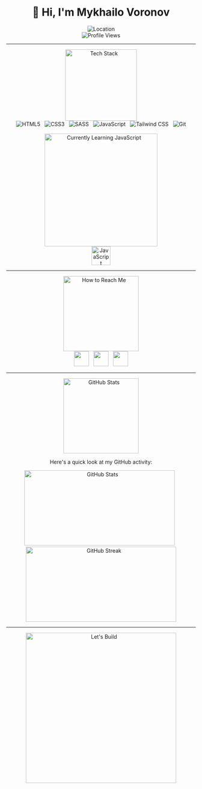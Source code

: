 <div align="center">
  <h1>👋 Hi, I'm Mykhailo Voronov</h1>
  <img src="https://img.shields.io/badge/🌍-Ukraine%20%7C%20Now%20in%20Prague-21262d?style=for-the-badge&logo=earth" alt="Location">
  <br>
  <img src="https://komarev.com/ghpvc/?username=Melorenzz&label=Profile%20Views&color=0e75b6&style=for-the-badge" alt="Profile Views"/>
</div>

---

<div align="center">
  <img src="https://img.shields.io/badge/🛠️-My%20Tech%20Stack-21262d?style=for-the-badge&logo=tools" width='190px' alt="Tech Stack">
</div>

<div align="center">
  <img src="https://img.shields.io/badge/HTML5-21262d?style=for-the-badge&logo=html5" alt="HTML5"> &nbsp; 
  <img src="https://img.shields.io/badge/CSS3-21262d?style=for-the-badge&logo=css3" alt="CSS3"> &nbsp;
  <img src="https://img.shields.io/badge/SASS-21262d?style=for-the-badge&logo=sass" alt="SASS"> &nbsp;
  <img src="https://img.shields.io/badge/JavaScript-21262d?style=for-the-badge&logo=javascript" alt="JavaScript"> &nbsp;
  <img src="https://img.shields.io/badge/Tailwind%20CSS-21262d?style=for-the-badge&logo=tailwindcss" alt="Tailwind CSS"> &nbsp;
  <img src="https://img.shields.io/badge/Git-21262d?style=for-the-badge&logo=git" alt="Git">
</div>

<br>

<div align="center">
  <img src="https://img.shields.io/badge/Currently%20Learning-JavaScript-21262d?style=for-the-badge&logo=javascript" width='300px' alt="Currently Learning JavaScript"> <br>
  <img src="https://img.icons8.com/color/48/000000/javascript.png" alt="JavaScript" width="50" height="50">
</div>

---

<div align="center">
  <img src="https://img.shields.io/badge/📫-How%20to%20Reach%20Me-21262d?style=for-the-badge&logo=envelope" width='200px' alt="How to Reach Me">
</div>

<div align="center">
  <a href="#"><img src='https://static.vecteezy.com/system/resources/previews/016/716/470/non_2x/linkedin-icon-free-png.png' width='40' height='40'></a> &nbsp;
  <a href="https://instagram.com/melorenz_"><img src='https://upload.wikimedia.org/wikipedia/commons/thumb/a/a5/Instagram_icon.png/600px-Instagram_icon.png' width='40' height='40'></a> &nbsp;
  <a href="mailto:gomisha552@gmail.com"><img src='https://cdn-icons-png.flaticon.com/512/281/281769.png' width='40' height='40'></a>
</div>

---

<div align="center">
  <img src="https://img.shields.io/badge/📈-GitHub%20Stats-21262d?style=for-the-badge&logo=github" width='200px' alt="GitHub Stats">
</div>

<div align="center">
  <p>Here's a quick look at my GitHub activity:</p>
  <img src="https://github-readme-stats.vercel.app/api?username=Melorenzz&show_icons=true&hide_title=true&count_private=true&hide_border=true&theme=dark" width='400' height='200' alt="GitHub Stats"> &nbsp;
  <img src="https://github-readme-streak-stats.herokuapp.com/?user=Melorenzz&hide_border=true&theme=dark" width='400' height='200' alt="GitHub Streak">
</div>

---

<div align="center">
  <img src="https://img.shields.io/badge/Let's%20Build%20Something%20Awesome-Together!-21262d?style=for-the-badge&logo=rocket" width='400px' alt="Let's Build">
</div>
